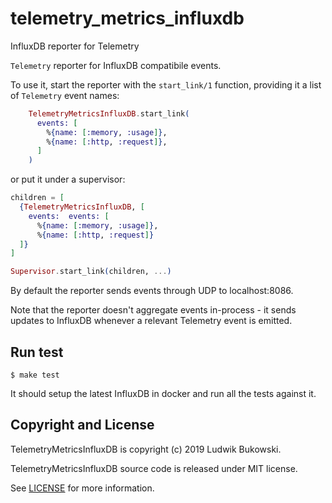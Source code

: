 # telemetry_metrics_influxdb
InfluxDB reporter for Telemetry

`Telemetry` reporter for InfluxDB compatibile events.

  To use it, start the reporter with the `start_link/1` function, providing it a list of
  `Telemetry` event names:

  ```elixir
      TelemetryMetricsInfluxDB.start_link(
        events: [
          %{name: [:memory, :usage]},
          %{name: [:http, :request]},
        ]
      )
  ```

  or put it under a supervisor:

  ```elixir
  children = [
    {TelemetryMetricsInfluxDB, [
      events:  events: [
        %{name: [:memory, :usage]},
        %{name: [:http, :request]}
    ]}
  ]

  Supervisor.start_link(children, ...)
  ```

  By default the reporter sends events through UDP to localhost:8086.

  Note that the reporter doesn't aggregate events in-process - it sends updates to InfluxDB
  whenever a relevant Telemetry event is emitted.

## Run test
```
$ make test
```

It should setup the latest InfluxDB in docker and run all the tests against it.

## Copyright and License

TelemetryMetricsInfluxDB is copyright (c) 2019 Ludwik Bukowski.

TelemetryMetricsInfluxDB source code is released under MIT license.

See [LICENSE](LICENSE) for more information.

